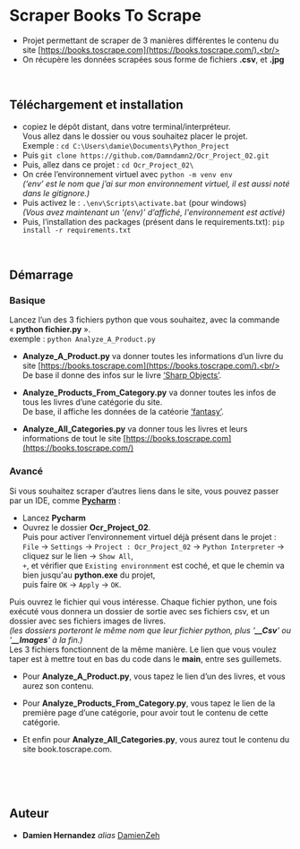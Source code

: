 # Scraper Books To Scrape 


- Projet permettant de scraper de 3 manières différentes le contenu du site [https://books.toscrape.com](https://books.toscrape.com/).<br/>
- On récupère les données scrapées sous forme de fichiers **.csv**, et **.jpg**
<br/>



## Téléchargement et installation 


- copiez le dépôt distant, dans votre terminal/interpréteur. <br/>
	Vous allez dans le dossier ou vous souhaitez placer le projet.<br/> 
Exemple : ``cd C:\Users\damie\Documents\Python_Project``
- Puis ``git clone https://github.com/Damndamn2/Ocr_Project_02.git``
- Puis, allez dans ce projet : ``cd Ocr_Project_02\``
- On crée l’environnement virtuel avec  ``python -m venv env``<br/>
	_(‘env’ est le nom que j’ai sur mon environnement virtuel, il est aussi noté dans le gitignore.)_
- Puis activez le : ``.\env\Scripts\activate.bat`` (pour windows)<br/>
	_(Vous avez maintenant un ‘(env)’ d’affiché, l'environnement est activé)_
- Puis, l’installation  des packages (présent dans le requirements.txt): ``pip install -r requirements.txt``

<br/>


## Démarrage


### Basique

Lancez l’un des 3 fichiers python que vous souhaitez, avec la commande « **python fichier.py** ».<br/>
exemple : ``python Analyze_A_Product.py``

- **Analyze_A_Product.py** va donner toutes les informations d’un livre du site [https://books.toscrape.com](https://books.toscrape.com/).<br/> 
De base il donne des infos sur le livre [‘Sharp Objects’](https://books.toscrape.com/catalogue/sharp-objects_997/index.html).

- **Analyze_Products_From_Category.py** va donner toutes les infos de tous les livres d’une catégorie du site.<br/>
De base, il affiche les données de la catéorie [‘fantasy’](https://books.toscrape.com/catalogue/category/books/fantasy_19/index.html).

- **Analyze_All_Categories.py** va donner tous les livres et leurs informations de tout le site [https://books.toscrape.com](https://books.toscrape.com/)



### Avancé

Si vous souhaitez scraper d’autres liens dans le site, vous pouvez passer par un IDE, comme [**Pycharm**](https://www.jetbrains.com/fr-fr/pycharm/) :

- Lancez **Pycharm**
- Ouvrez le dossier **Ocr_Project_02**.<br/>
Puis pour activer l’environnement virtuel déjà présent dans le projet :<br/>
 ``File`` → ``Settings`` → ``Project : Ocr_Project_02`` → ``Python Interpreter`` → cliquez sur le lien -> ``Show All``, <br/>
``+``, et vérifier que ``Existing environnment`` est coché, et que le chemin va bien jusqu'au **python.exe** du projet,<br/>
 puis faire ``OK`` -> ``Apply`` -> ``OK``.

 



Puis ouvrez le fichier qui vous intéresse. Chaque fichier python, une fois exécuté vous donnera un dossier de sortie avec ses fichiers csv, et un dossier avec ses fichiers images de livres.<br/>
 _(les dossiers porteront le même nom que leur fichier python, plus '**__Csv**' ou '**__Images**' à la fin.)_ <br/>
Les 3 fichiers fonctionnent de la même manière. Le lien que vous voulez taper est à mettre  tout en bas du code dans le **main**, entre ses guillemets.

- Pour **Analyze_A_Product.py**, vous tapez le lien d’un des livres, et vous aurez son contenu.

- Pour **Analyze_Products_From_Category.py**, vous tapez le lien de la première page d’une catégorie, pour avoir tout le contenu de cette catégorie.

- Et enfin pour **Analyze_All_Categories.py**, vous aurez tout le contenu du site book.toscrape.com.



<br/><br/><br/>





## Auteur

* **Damien Hernandez** _alias_ [DamienZeh](https://damienhernandez.fr/)


